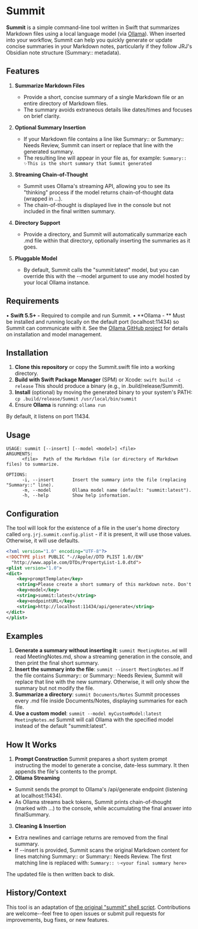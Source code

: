 # Summit

**Summit** is a simple command-line tool written in Swift that summarizes Markdown files using a local language model (via [Ollama](https://github.com/jmorganca/ollama)). When inserted into your workflow, Summit can help you quickly generate or update concise summaries in your Markdown notes, particularly if they follow JRJ's Obsidian note structure (Summary:: metadata).

## Features
1. **Summarize Markdown Files**
	- Provide a short, concise summary of a single Markdown file or an entire directory of Markdown files.
	- The summary avoids extraneous details like dates/times and focuses on brief clarity.

2. **Optional Summary Insertion**
	- If your Markdown file contains a line like Summary:: or Summary:: Needs Review, Summit can insert or replace that line with the generated summary.
	- The resulting line will appear in your file as, for example: `Summary:: ✨This is the short summary that Summit generated`

3. **Streaming Chain-of-Thought**
	- Summit uses Ollama's streaming API, allowing you to see its "thinking" process if the model returns chain-of-thought data (wrapped in <think>...</think>).
	- The chain-of-thought is displayed live in the console but not included in the final written summary.

4. **Directory Support**
	- Provide a directory, and Summit will automatically summarize each .md file within that directory, optionally inserting the summaries as it goes.

5. **Pluggable Model**
	- By default, Summit calls the "summit:latest" model, but you can override this with the --model argument to use any model hosted by your local Ollama instance.

## Requirements
• **Swift 5.5+ -** Required to compile and run Summit.
• **Ollama - ** Must be installed and running locally on the default port (localhost:11434) so Summit can communicate with it. See the [Ollama GitHub project](https://github.com/jmorganca/ollama) for details on installation and model management.

## Installation
1. **Clone this repository** or copy the Summit.swift file into a working directory.
2. **Build with Swift Package Manager** (SPM) or Xcode: `swift build -c release` This should produce a binary (e.g., in .build/release/Summit).
3. **Install** (optional) by moving the generated binary to your system's PATH: `cp .build/release/Summit /usr/local/bin/summit`
4. Ensure **Ollama** is running: `ollama run`

By default, it listens on port 11434.

## Usage
```    
USAGE: summit [--insert] [--model <model>] <file>
ARGUMENTS:
      <file>  Path of the Markdown file (or directory of Markdown files) to summarize.
    
OPTIONS:
      -i, --insert       Insert the summary into the file (replacing "Summary::" line).
      -m, --model        Ollama model name (default: "summit:latest").
      -h, --help         Show help information.
```

## Configuration
The tool will look for the existence of a file in the user's home directory called `org.jrj.summit.config.plist` - if it is present, it will use those values. Otherwise, it will use defaults.
```xml
<?xml version="1.0" encoding="UTF-8"?>
<!DOCTYPE plist PUBLIC "-//Apple//DTD PLIST 1.0//EN" 
  "http://www.apple.com/DTDs/PropertyList-1.0.dtd">
<plist version="1.0">
<dict>
    <key>promptTemplate</key>
    <string>Please create a short summary of this markdown note. Don't include dates or times. Be as concise as possible, include acronyms, abbreviations, etc. for brevity.</string>
    <key>model</key>
    <string>summit:latest</string>
    <key>endpointURL</key>
    <string>http://localhost:11434/api/generate</string>
</dict>
</plist>
```

## Examples
1. **Generate a summary without inserting it**:
    `summit MeetingNotes.md` will read MeetingNotes.md, show a streaming generation in the console, and then print the final short summary.
2. **Insert the summary into the file**:
    `summit --insert MeetingNotes.md` If the file contains Summary:: or Summary:: Needs Review, Summit will replace that line with the new summary. Otherwise, it will only show the summary but not modify the file.
3. **Summarize a directory**: 
    `summit Documents/Notes` Summit processes every .md file inside Documents/Notes, displaying summaries for each file.
4. **Use a custom model**:
    `summit --model myCustomModel:latest MeetingNotes.md` Summit will call Ollama with the specified model instead of the default "summit:latest".

## How It Works
1. **Prompt Construction**
Summit prepares a short system prompt instructing the model to generate a concise, date-less summary. It then appends the file's contents to the prompt.
2. **Ollama Streaming**
  - Summit sends the prompt to Ollama's /api/generate endpoint (listening at localhost:11434).
  - As Ollama streams back tokens, Summit prints chain-of-thought (marked with <think>...</think>) to the console, while accumulating the final answer into finalSummary.
3. **Cleaning & Insertion**
  - Extra newlines and carriage returns are removed from the final summary.
  - If --insert is provided, Summit scans the original Markdown content for lines matching Summary:: or Summary:: Needs Review. The first matching line is replaced with: `Summary:: ✨<your final summary here>`

The updated file is then written back to disk.

## History/Context
This tool is an adaptation of [the original "summit" shell script](https://github.com/jrjones/jrjscripts/blob/main/summit). Contributions are welcome--feel free to open issues or submit pull requests for improvements, bug fixes, or new features.
